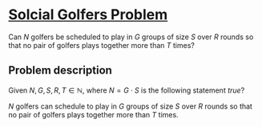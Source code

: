 # [Solcial Golfers Problem](https://en.wikipedia.org/wiki/Social_golfer_problem)

Can $N$ golfers be scheduled to play in $G$ groups of size $S$ over $R$ rounds so that no pair of golfers plays together more than $T$ times?

## Problem description

Given $N, G, S, R, T \in \mathbb{N}$, where $N = G \cdot S$ is the following statement $true$?

$N$ golfers can schedule to play in $G$ groups of size $S$ over $R$ rounds so that no pair of golfers plays together more than $T$ times.
